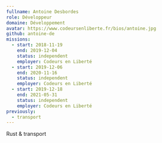 ```yaml
---
fullname: Antoine Desbordes
role: Développeur
domaine: Développement
avatar: https://www.codeursenliberte.fr/bios/antoine.jpg
github: antoine-de
missions:
  - start: 2018-11-19
    end: 2019-12-04
    status: independent
    employer: Codeurs en Liberté
  - start: 2019-12-06
    end: 2020-11-16
    status: independent
    employer: Codeurs en Liberté
  - start: 2019-12-18
    end: 2021-05-31
    status: independent
    employer: Codeurs en Liberté
previously:
  - transport
---
```


Rust & transport
